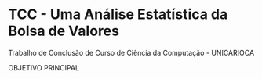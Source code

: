 # TCC - Uma Análise Estatística da Bolsa de Valores

Trabalho de Conclusão de Curso de Ciência da Computação - UNICARIOCA

OBJETIVO PRINCIPAL
